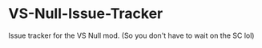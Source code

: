 # VS-Null-Issue-Tracker
Issue tracker for the VS Null mod. (So you don't have to wait on the SC lol)
